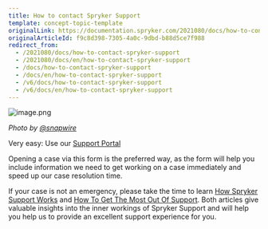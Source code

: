 ```yaml
---
title: How to contact Spryker Support
template: concept-topic-template
originalLink: https://documentation.spryker.com/2021080/docs/how-to-contact-spryker-support
originalArticleId: f9c8d398-7305-4a0c-9dbd-b88d5ce7f988
redirect_from:
  - /2021080/docs/how-to-contact-spryker-support
  - /2021080/docs/en/how-to-contact-spryker-support
  - /docs/how-to-contact-spryker-support
  - /docs/en/how-to-contact-spryker-support
  - /v6/docs/how-to-contact-spryker-support
  - /v6/docs/en/how-to-contact-spryker-support
---
```


![image.png](https://cdn.document360.io/9fafa0d5-d76f-40c5-8b02-ab9515d3e879/Images/Documentation/image%28132%29.png)

*Photo by [@snapwire](https://www.pexels.com/@snapwire)*

Very easy: Use our [Support Portal ](https://support.spryker.com)

Opening a case via this form is the preferred way, as the form will help you include information we need to get working on a case immediately and speed up our case resolution time.

If your case is not an emergency, please take the time to learn [How Spryker Support Works](/docs/scos/user/intro-to-spryker/support/how-spryker-support-works.html) and [How To Get The Most Out Of Support](/docs/scos/user/intro-to-spryker/support/how-to-get-the-most-out-of-spryker-support.html). Both articles give valuable insights into the inner workings of Spryker Support and will help you help us to provide an excellent support experience for you.
